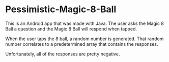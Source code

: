 # Pessimistic-Magic-8-Ball
This is an Android app that was made with Java. The user asks the Magic 8 Ball a question and the Magic 8 Ball will respond when tapped.

When the user taps the 8 ball, a random number is generated. That random number correlates to a predetermined array that contains the responses. 

Unfortunately, all of the responses are pretty negative.
